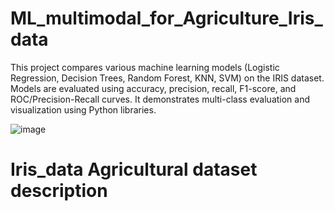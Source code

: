 # ML_multimodal_for_Agriculture_Iris_data
This project compares various machine learning models (Logistic Regression, Decision Trees, Random Forest, KNN, SVM) on the IRIS dataset. Models are evaluated using accuracy, precision, recall, F1-score, and ROC/Precision-Recall curves. It demonstrates multi-class evaluation and visualization using Python libraries.


![image](https://github.com/user-attachments/assets/a5df62b7-1278-4922-a8fe-143531c90117)

# Iris_data Agricultural dataset description
